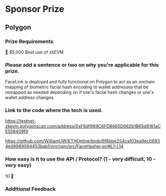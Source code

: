 # Sponsor Prize

## Polygon

### Prize Requirements

🔀 $5,000 Best use of zkEVM

### Please add a sentence or two on why you're applicable for this prize.

FaceLink is deployed and fully functional on Polygon to act as an onchain mapping of biometric facial hash encoding to wallet addresses that be remapped as needed depending on if one's facial hash changes or one's wallet address changes.

### Link to the code where the tech is used.
https://testnet-zkevm.polygonscan.com/address/0xF6df969C6FD8665D982b1B65d8161aCE558409f9

https://github.com/WilliamUW/ETHOnline/blob/6f6bbe254ca103ea9ec06934ed9989064453babf/onchain/src/FaceHasher.sol#L1-L14

### How easy is it to use the API / Protocol? (1 - very difficult, 10 - very easy)

10 🌟

### Additional Feedback
